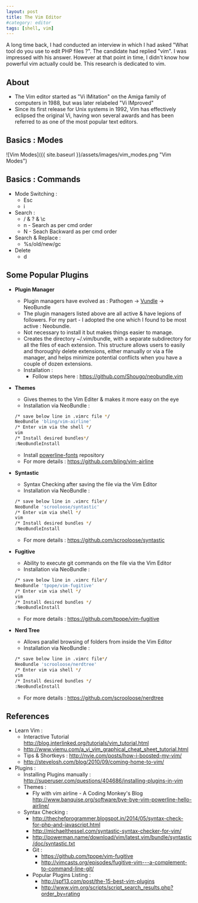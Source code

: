 ```yaml
---
layout: post
title: The Vim Editor
#category: editor
tags: [shell, vim]
---
```


A long time back, I had conducted an interview in which I had asked "What tool do you use to edit PHP files ?". 
The candidate had replied "vim".
I was impressed with his answer.
However at that point in time, I didn't know how powerful vim actually could be. This research is dedicated to vim. 

## About
- The Vim editor started as "Vi IMitation" on the Amiga family of computers in 1988, but was later relabeled "Vi IMproved"
- Since its first release for Unix systems in 1992, Vim has effectively eclipsed the original Vi, having won several awards and has been referred to as one of the most popular text editors.

## Basics : Modes

![Vim Modes]({{ site.baseurl }}/assets/images/vim_modes.png "Vim Modes")

## Basics : Commands
- Mode Switching :
    - Esc
    - i
- Search :
    - / & ? & \c
    - n - Search as per cmd order
    - N - Seach Backward as per cmd order
- Search & Replace :
    - %s/old/new/gc
- Delete
    - d


## Some Popular Plugins
- <b>Plugin Manager</b>
    - Plugin managers have evolved as : Pathogen -> [Vundle](http://gmarik.info/blog/2014/02/04/why-i-stopped-contributing-to-vundle) -> NeoBundle
    - The plugin managers listed above are all active & have legions of followers. For my part - I adopted the one which I found to be most active : Neobundle.    
    - Not necessary to install it but makes things easier to manage.
    - Creates the directory ~/.vim/bundle, with a separate subdirectory for all the files of each extension. This structure allows users to easily and thoroughly delete extensions, either manually or via a file manager, and helps minimize potential conflicts when you have a couple of dozen extensions.
    - Installation : 
        - Follow steps here : <https://github.com/Shougo/neobundle.vim>

- <b>Themes</b>
    - Gives themes to the Vim Editer & makes it more easy on the eye
    - Installation via NeoBundle : 

    ```bash
    /* save below line in .vimrc file */
    NeoBundle 'bling/vim-airline'
    /* Enter vim via the shell */
    vim 
    /* Install desired bundles*/
    :NeoBundleInstall
    ```

    - Install [powerline-fonts](https://github.com/Lokaltog/powerline-fonts) repository
    - For more details : <https://github.com/bling/vim-airline>

- <b>Syntastic</b>
    - Syntax Checking after saving the file via the Vim Editor
    - Installation via NeoBundle :
     
    ```bash  
    /* save below line in .vimrc file*/  
    NeoBundle 'scrooloose/syntastic'
    /* Enter vim via shell */
    vim
    /* Install desired bundles */
    :NeoBundleInstall
    ```
    
    - For more details : <https://github.com/scrooloose/syntastic>

- <b>Fugitive</b>
    - Ability to execute git commands on the file via the Vim Editor
    - Installation via NeoBundle : 
    
    ```bash
    /* save below line in .vimrc file*/
    NeoBundle 'tpope/vim-fugitive'
    /* Enter vim via shell */
    vim
    /* Install desired bundles */
    :NeoBundleInstall
    ```
    - For more details : <https://github.com/tpope/vim-fugitive>
    
- <b>Nerd Tree</b>
    - Allows parallel browsing of folders from inside the Vim Editor
    - Installation via NeoBundle : 
    
    ```bash
    /* save below line in .vimrc file*/
    NeoBundle 'scrooloose/nerdtree'
    /* Enter vim via shell */
    vim
    /* Install desired bundles */
    :NeoBundleInstall
    ```
    
    - For more details : <https://github.com/scrooloose/nerdtree>


## References 
- Learn Vim : 
    - Interactive Tutorial
<http://blog.interlinked.org/tutorials/vim_tutorial.html>
    - <http://www.viemu.com/a_vi_vim_graphical_cheat_sheet_tutorial.html>
    - Tips & Shortkeys : 
<http://nvie.com/posts/how-i-boosted-my-vim/>
    - <http://stevelosh.com/blog/2010/09/coming-home-to-vim/>
- Plugins :
    - Installing Plugins manually : <http://superuser.com/questions/404686/installing-plugins-in-vim>
    - Themes : 
        - Fly with vim airline - A Coding Monkey's Blog
<http://www.banquise.org/software/bye-bye-vim-powerline-hello-airline/>
    - Syntax Checking : 
        - <http://thechefprogrammer.blogspot.in/2014/05/syntax-check-for-php-and-javascript.html>
        - <http://michaelthessel.com/syntastic-syntax-checker-for-vim/>
        - <http://powerman.name/download/vim/latest.vim/bundle/syntastic/doc/syntastic.txt>
        - Git : 
            - <https://github.com/tpope/vim-fugitive>
            - <http://vimcasts.org/episodes/fugitive-vim---a-complement-to-command-line-git/>
        - Popular Plugins Listing : 
            - <http://spf13.com/post/the-15-best-vim-plugins>
            - <http://www.vim.org/scripts/script_search_results.php?order_by=rating>


